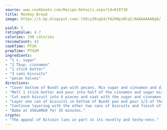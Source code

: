 ```yaml
---
source: www.cookbooks.com/Recipe-Details.aspx?id=818739
title: Monkey Bread
image: https://1.bp.blogspot.com/-lXOcyZAvgS4/YA2H0pzWlqI/AAAAAAAABg8/_HX4JI-WmFM0Tz684w_qYjP9vBzksmFNgCLcBGAsYHQ/s219/20.png

yield: 5
ratingValue: 4.7
calories: 198 calories
reviewCount: 43
cookTime: PT2H
prepTime: PT42M
ingredients:
- "1 c. sugar"
- "2 Tbsp. cinnamon"
- "1 stick butter"
- "3 cans biscuits"
- "pecan halves"
directions:
- "Cover bottom of Bundt pan with pecans. Mix sugar and cinnamon and divide into half."
- "Melt 1 stick butter and pour into half of the cinnamon and sugar mixture to form glaze."
- "Cut each biscuit into 4 pieces and coat with the sugar and cinnamon mixture."
- "Layer one can of biscuits in bottom of Bundt pan and pour 1/3 of the glaze over it."
- "Continue layering with the other two cans of biscuits and finish off with remainder of glaze."
- "Bake at 350u00b0 for 35 minutes."
crypto:
- "The appeal of Bitcoin lies in part in its novelty and techy-ness."
---
```

